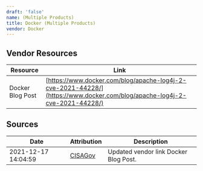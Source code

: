```yaml
---
draft: 'false'
name: (Multiple Products)
title: Docker (Multiple Products)
vendor: Docker
---
```


## Vendor Resources
| Resource | Link |
| --- | --- |
| Docker Blog Post | [https://www.docker.com/blog/apache-log4j-2-cve-2021-44228/](https://www.docker.com/blog/apache-log4j-2-cve-2021-44228/) |



## Sources
| Date | Attribution | Description |
| --- | --- | --- |
| 2021-12-17 14:04:59 | [CISAGov](https://raw.githubusercontent.com/cisagov/log4j-affected-db/develop/README.md) | Updated vendor link Docker Blog Post.  |
